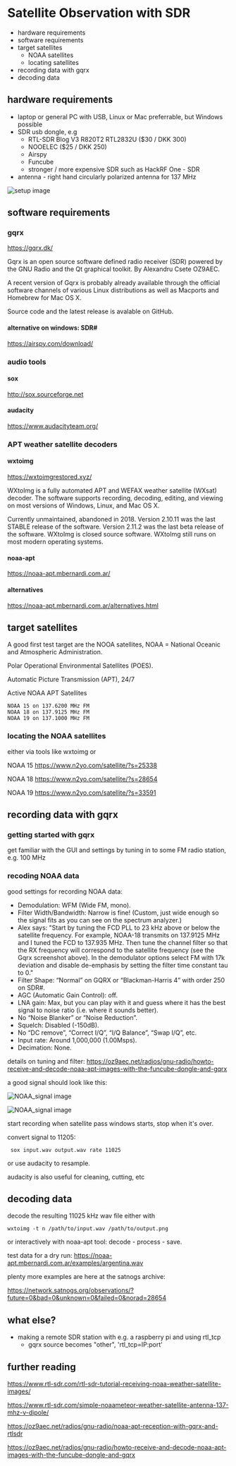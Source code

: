 # Satellite Observation with SDR

  * hardware requirements
  * software requirements
  * target satellites
    * NOAA satellites
    * locating satellites
  * recording data with gqrx
  * decoding data

## hardware requirements

  * laptop or general PC with USB, Linux or Mac preferrable, but Windows possible
  * SDR usb dongle, e.g 
    * RTL-SDR Blog V3 R820T2 RTL2832U ($30 / DKK 300)
    * NOOELEC ($25 / DKK 250)
    * Airspy
    * Funcube
    * stronger / more expensive SDR such as HackRF One - SDR 
   * antenna - right hand circularly polarized antenna for 137 MHz

![setup image](rig-setup-diagram.jpg)
    
 ## software requirements
 
 ### gqrx 
 
 https://gqrx.dk/
 
 Gqrx is an open source software defined radio receiver (SDR) powered by the GNU Radio and the Qt graphical toolkit.
 By Alexandru Csete OZ9AEC.
 
 A recent version of Gqrx is probably already available through the official software channels of various Linux distributions as well as Macports and  Homebrew for Mac OS X.

Source code and the latest release is avalable on GitHub.

#### alternative on windows: SDR#

https://airspy.com/download/


### audio tools

#### sox

http://sox.sourceforge.net

#### audacity

https://www.audacityteam.org/

### APT weather satellite decoders

#### wxtoimg

https://wxtoimgrestored.xyz/

WXtoImg is a fully automated APT and WEFAX weather satellite (WXsat) decoder. The software supports recording, decoding, editing, and viewing on most versions of Windows, Linux, and Mac OS X.

Currently unmaintained, abandoned in 2018. Version 2.10.11 was the last STABLE release of the software.  Version 2.11.2 was the last beta release of the software.  WXtoImg is closed source software.  WXtoImg still runs on most modern operating systems.

#### noaa-apt

https://noaa-apt.mbernardi.com.ar/

#### alternatives

https://noaa-apt.mbernardi.com.ar/alternatives.html



## target satellites

A good first test target are the NOOA satellites, NOAA = National Oceanic and Atmospheric Administration.

Polar Operational Environmental Satellites (POES).

Automatic Picture Transmission (APT), 24/7

Active NOAA APT Satellites

    NOAA 15 on 137.6200 MHz FM
    NOAA 18 on 137.9125 MHz FM
    NOAA 19 on 137.1000 MHz FM

### locating the NOAA satellites

either via tools like wxtoimg or

NOAA 15 https://www.n2yo.com/satellite/?s=25338

NOAA 18 https://www.n2yo.com/satellite/?s=28654

NOAA 19 https://www.n2yo.com/satellite/?s=33591

## recording data with gqrx

### getting started with gqrx

get familiar with the GUI and settings by tuning in to some FM radio station, e.g. 100 MHz

### recoding NOAA data

good settings for recording NOAA data:
    
  * Demodulation: WFM (Wide FM, mono).
  * Filter Width/Bandwidth: Narrow is fine! (Custom, just wide enough so the signal fits as you can see on the spectrum analyzer.)
  * Alex says: "Start by tuning the FCD PLL to 23 kHz above or below the satellite frequency. For example, NOAA-18 transmits on 137.9125 MHz and I tuned the FCD to 137.935 MHz. Then tune the channel filter so that the RX frequency will correspond to the satellite frequency (see the Gqrx screenshot above). In the demodulator options select FM with 17k deviation and disable de-emphasis by setting the filter time constant tau to 0."
  * Filter Shape: “Normal” on GQRX or “Blackman-Harris 4” with order 250 on SDR#.
  * AGC (Automatic Gain Control): off.
  * LNA gain: Max, but you can play with it and guess where it has the best signal to noise ratio (i.e. where it sounds better).
  * No “Noise Blanker” or “Noise Reduction”.
  * Squelch: Disabled (-150dB).
  * No “DC remove”, “Correct I/Q”, “I/Q Balance”, “Swap I/Q”, etc.
  * Input rate: Around 1,000,000 (1.00Msps).
  * Decimation: None.

details on tuning and filter: https://oz9aec.net/radios/gnu-radio/howto-receive-and-decode-noaa-apt-images-with-the-funcube-dongle-and-gqrx

a good signal should look like this:

![NOAA_signal image](NOAA_APT_Wide.png)

![NOAA_signal image](NOAA_APT_Zoom-203x500.png)




start recording when satellite pass windows starts, stop when it's over.

convert signal to 11205:

```
 sox input.wav output.wav rate 11025

```
or use audacity to resample.

audacity is also useful for cleaning, cutting, etc

## decoding data

decode the resulting 11025 kHz wav file either with


```
wxtoimg -t n /path/to/input.wav /path/to/output.png

```
or interactively with noaa-apt tool:
decode - process - save.

test data for a dry run: https://noaa-apt.mbernardi.com.ar/examples/argentina.wav

plenty more examples are here at the satnogs archive:

https://network.satnogs.org/observations/?future=0&bad=0&unknown=0&failed=0&norad=28654

## what else?

  * making a remote SDR station with e.g. a raspberry pi and using rtl_tcp
     * gqrx source becomes "other", 'rtl_tcp=IP:port' 

## further reading

https://www.rtl-sdr.com/rtl-sdr-tutorial-receiving-noaa-weather-satellite-images/

https://www.rtl-sdr.com/simple-noaameteor-weather-satellite-antenna-137-mhz-v-dipole/

https://oz9aec.net/radios/gnu-radio/noaa-apt-reception-with-gqrx-and-rtlsdr

https://oz9aec.net/radios/gnu-radio/howto-receive-and-decode-noaa-apt-images-with-the-funcube-dongle-and-gqrx


